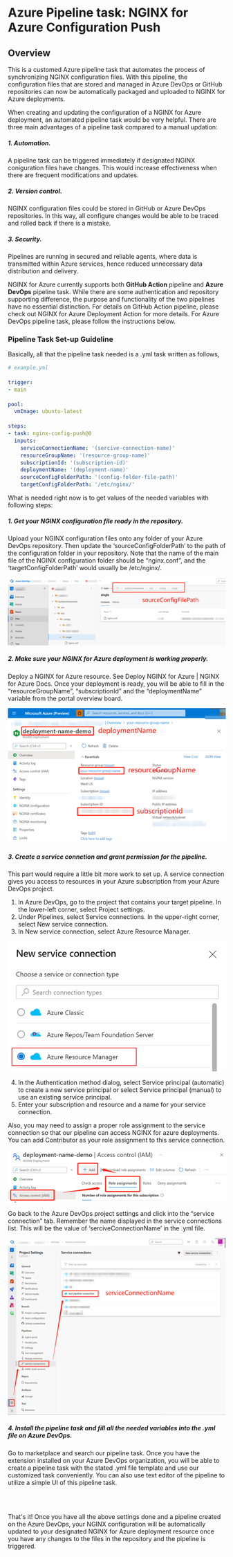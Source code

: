 # Azure Pipeline task: NGINX for Azure Configuration Push

## Overview

This is a customed Azure pipeline task that automates the process of synchronizing NGINX configuration files. With this pipeline, the configuration files that are stored and managed in Azure DevOps or GitHub repositories can now be automatically packaged and uploaded to NGINX for Azure deployments.

When creating and updating the configuration of a NGINX for Azure deployment, an automated pipeline task would be very helpful. There are three main advantages of a pipeline task compared to a manual updation:

##### 1. Automation.

A pipeline task can be triggered immediately if designated NGINX coniguration files have changes. This would increase effectiveness when there are frequent modifications and updates.

##### 2. Version control.

NGINX configuration files could be stored in GitHub or Azure DevOps repositories. In this way, all configure changes would be able to be traced and rolled back if there is a mistake.

##### 3. Security.
Pipelines are running in secured and reliable agents, where data is transmitted within Azure services, hence reduced unnecessary data distribution and delivery.

NGINX for Azure currently supports both **GitHub Action** pipeline and **Azure DevOps** pipeline task. While there are some authentication and repository supporting difference, the purpose and functionality of the two pipelines have no essential distinction. For details on GitHub Action pipeline, please check out NGINX for Azure Deployment Action for more details. For Azure DevOps pipeline task, please follow the instructions below.

### Pipeline Task Set-up Guideline

Basically, all that the pipeline task needed is a .yml task written as follows,

```yaml
# example.yml

trigger:
- main

pool:
  vmImage: ubuntu-latest

steps:  
- task: nginx-config-push@0
  inputs:
    serviceConnectionName: '(sercive-connection-name)'
    resourceGroupName: '(resource-group-name)'
    subscriptionId: '(subscription-id)'
    deploymentName: '(deployment-name)'
    sourceConfigFolderPath: '(config-folder-file-path)'
    targetConfigFolderPath: '/etc/nginx/'

```
 
What is needed right now is to get values of the needed variables with following steps:


##### 1. Get your NGINX configuration file ready in the repository.

Upload your NGINX configuration files onto any folder of your Azure DevOps repository. Then update the ‘sourceConfigFolderPath’ to the path of the configuration folder in your repository. Note that the name of the main file of the NGINX configuration folder should be “nginx.conf”, and the ‘targetConfigFolderPath’ would usually be /etc/nginx/.

![Image](images/readme-guidline-01.png)

 
##### 2. Make sure your NGINX for Azure deployment is working properly.

Deploy a NGINX for Azure resource. See Deploy NGINX for Azure | NGINX for Azure Docs. Once your deployment is ready, you will be able to fill in the “resourceGroupName”, “subscriptionId” and the “deploymentName” variable from the portal overview board.

![Image](images/readme-guidline-02.png)
 


##### 3. Create a service connetion and grant permission for the pipeline.

This part would require a little bit more work to set up.
A service connection gives you access to resources in your Azure subscription from your Azure DevOps project.
1.	In Azure DevOps, go to the project that contains your target pipeline. In the lower-left corner, select Project settings.
2.	Under Pipelines, select Service connections. In the upper-right corner, select New service connection.
3.	In New service connection, select Azure Resource Manager.
 
![Image](images/readme-guidline-03.png)

4.	In the Authentication method dialog, select Service principal (automatic) to create a new service principal or select Service principal (manual) to use an existing service principal.
5.	Enter your subscription and resource and a name for your service connection.

Also, you may need to assign a proper role assignment to the service connection so that our pipeline can access NGINX for azure deployments. You can add Contributor as your role assignment to this service connection.

![Image](images/readme-guidline-04.png)
 

Go back to the Azure DevOps project settings and click into the “service connection” tab. Remember the name displayed in the service connections list. This will be the value of ‘serciveConnectionName’ in the .yml file.

![Image](images/readme-guidline-05.png)
 

##### 4. Install the pipeline task and fill all the needed variables into the .yml file on Azure DevOps.

Go to marketplace and search our pipeline task. Once you have the extension installed on your Azure DevOps organization, you will be able to create a pipeline task with the stated .yml file template and use our customized task conveniently. You can also use text editor of the pipeline to utilize a simple UI of this pipeline task.

<br />
<br />

That's it! Once you have all the above settings done and a pipeline created on the Azure DevOps, your NGINX configuration will be automatically updated to your designated NGINX for Azure deployment resource once you have any changes to the files in the repository and the pipeline is triggered. 